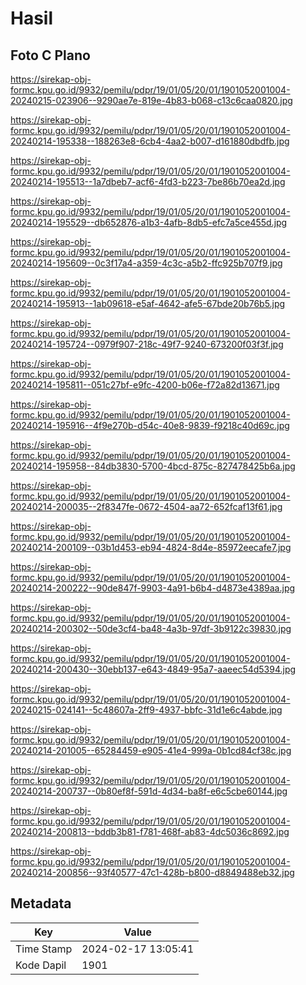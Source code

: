 # Hasil

## Foto C Plano

https://sirekap-obj-formc.kpu.go.id/9932/pemilu/pdpr/19/01/05/20/01/1901052001004-20240215-023906--9290ae7e-819e-4b83-b068-c13c6caa0820.jpg

https://sirekap-obj-formc.kpu.go.id/9932/pemilu/pdpr/19/01/05/20/01/1901052001004-20240214-195338--188263e8-6cb4-4aa2-b007-d161880dbdfb.jpg

https://sirekap-obj-formc.kpu.go.id/9932/pemilu/pdpr/19/01/05/20/01/1901052001004-20240214-195513--1a7dbeb7-acf6-4fd3-b223-7be86b70ea2d.jpg

https://sirekap-obj-formc.kpu.go.id/9932/pemilu/pdpr/19/01/05/20/01/1901052001004-20240214-195529--db652876-a1b3-4afb-8db5-efc7a5ce455d.jpg

https://sirekap-obj-formc.kpu.go.id/9932/pemilu/pdpr/19/01/05/20/01/1901052001004-20240214-195609--0c3f17a4-a359-4c3c-a5b2-ffc925b707f9.jpg

https://sirekap-obj-formc.kpu.go.id/9932/pemilu/pdpr/19/01/05/20/01/1901052001004-20240214-195913--1ab09618-e5af-4642-afe5-67bde20b76b5.jpg

https://sirekap-obj-formc.kpu.go.id/9932/pemilu/pdpr/19/01/05/20/01/1901052001004-20240214-195724--0979f907-218c-49f7-9240-673200f03f3f.jpg

https://sirekap-obj-formc.kpu.go.id/9932/pemilu/pdpr/19/01/05/20/01/1901052001004-20240214-195811--051c27bf-e9fc-4200-b06e-f72a82d13671.jpg

https://sirekap-obj-formc.kpu.go.id/9932/pemilu/pdpr/19/01/05/20/01/1901052001004-20240214-195916--4f9e270b-d54c-40e8-9839-f9218c40d69c.jpg

https://sirekap-obj-formc.kpu.go.id/9932/pemilu/pdpr/19/01/05/20/01/1901052001004-20240214-195958--84db3830-5700-4bcd-875c-827478425b6a.jpg

https://sirekap-obj-formc.kpu.go.id/9932/pemilu/pdpr/19/01/05/20/01/1901052001004-20240214-200035--2f8347fe-0672-4504-aa72-652fcaf13f61.jpg

https://sirekap-obj-formc.kpu.go.id/9932/pemilu/pdpr/19/01/05/20/01/1901052001004-20240214-200109--03b1d453-eb94-4824-8d4e-85972eecafe7.jpg

https://sirekap-obj-formc.kpu.go.id/9932/pemilu/pdpr/19/01/05/20/01/1901052001004-20240214-200222--90de847f-9903-4a91-b6b4-d4873e4389aa.jpg

https://sirekap-obj-formc.kpu.go.id/9932/pemilu/pdpr/19/01/05/20/01/1901052001004-20240214-200302--50de3cf4-ba48-4a3b-97df-3b9122c39830.jpg

https://sirekap-obj-formc.kpu.go.id/9932/pemilu/pdpr/19/01/05/20/01/1901052001004-20240214-200430--30ebb137-e643-4849-95a7-aaeec54d5394.jpg

https://sirekap-obj-formc.kpu.go.id/9932/pemilu/pdpr/19/01/05/20/01/1901052001004-20240215-024141--5c48607a-2ff9-4937-bbfc-31d1e6c4abde.jpg

https://sirekap-obj-formc.kpu.go.id/9932/pemilu/pdpr/19/01/05/20/01/1901052001004-20240214-201005--65284459-e905-41e4-999a-0b1cd84cf38c.jpg

https://sirekap-obj-formc.kpu.go.id/9932/pemilu/pdpr/19/01/05/20/01/1901052001004-20240214-200737--0b80ef8f-591d-4d34-ba8f-e6c5cbe60144.jpg

https://sirekap-obj-formc.kpu.go.id/9932/pemilu/pdpr/19/01/05/20/01/1901052001004-20240214-200813--bddb3b81-f781-468f-ab83-4dc5036c8692.jpg

https://sirekap-obj-formc.kpu.go.id/9932/pemilu/pdpr/19/01/05/20/01/1901052001004-20240214-200856--93f40577-47c1-428b-b800-d8849488eb32.jpg


## Metadata

| Key        | Value               |
| ---------- | ------------------- |
| Time Stamp | 2024-02-17 13:05:41 |
| Kode Dapil | 1901                |




